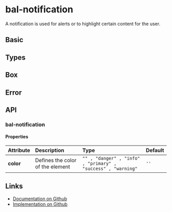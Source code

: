 # bal-notification

<!-- START: human documentation top -->

A notification is used for alerts or to highlight certain content for the user.

<!-- END: human documentation top -->

## Basic

<ClientOnly> <docs-demo-bal-notification-69></docs-demo-bal-notification-69></ClientOnly>

## Types

<ClientOnly> <docs-demo-bal-notification-70></docs-demo-bal-notification-70></ClientOnly>

## Box

<ClientOnly> <docs-demo-bal-notification-71></docs-demo-bal-notification-71></ClientOnly>

## Error

<ClientOnly> <docs-demo-bal-notification-72></docs-demo-bal-notification-72></ClientOnly>

## API

### bal-notification

#### Properties

| Attribute | Description                      | Type                                                         | Default |
| :-------- | :------------------------------- | :----------------------------------------------------------- | :------ |
| **color** | Defines the color of the element | `"" , "danger" , "info" , "primary" , "success" , "warning"` | `''`    |

<!-- START: human documentation bottom -->

<!-- END: human documentation bottom -->

## Links

- [Documentation on Github](https://github.com/baloise/design-system/blob/master/docs/src/components/components/bal-notification.md)
- [Implementation on Github](https://github.com/baloise/design-system/blob/master/packages/components/src/components/bal-notification)
